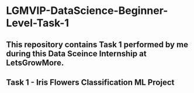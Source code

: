 # LGMVIP-DataScience-Beginner-Level-Task-1

## This repository contains Task 1 performed by me during this Data Sceince Internship at LetsGrowMore.

## Task 1 - Iris Flowers Classification ML Project 
